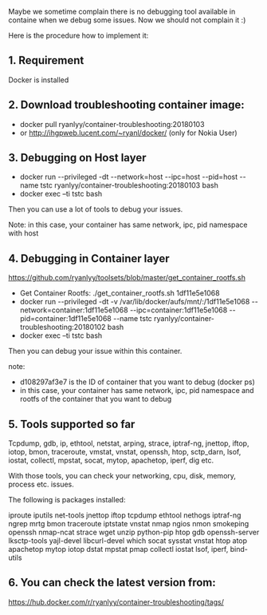 Maybe we sometime complain there is no debugging tool available in containe when we debug some issues. Now we should not complain it :)

Here is the procedure how to implement it:

## 1.	Requirement ##
Docker is installed
 
## 2.	Download troubleshooting container image: ##
* docker pull ryanlyy/container-troubleshooting:20180103
* or http://ihgpweb.lucent.com/~ryanl/docker/ (only for Nokia User)

## 3.	Debugging on Host layer ##
* docker run --privileged -dt --network=host --ipc=host --pid=host --name tstc ryanlyy/container-troubleshooting:20180103 bash
* docker exec –ti tstc bash
 
Then you can use a lot of tools to debug your issues.

Note: in this case, your container has same network, ipc, pid namespace with host 
 
## 4.	Debugging in Container layer ##
https://github.com/ryanlyy/toolsets/blob/master/get_container_rootfs.sh

* Get Container Rootfs: ./get_container_rootfs.sh 1df11e5e1068
* docker run --privileged -dt -v /var/lib/docker/aufs/mnt/<container-rootfs>:/1df11e5e1068 --network=container:1df11e5e1068 --ipc=container:1df11e5e1068 --pid=container:1df11e5e1068 --name tstc ryanlyy/container-troubleshooting:20180102 bash
* docker exec –ti tstc bash

Then you can debug your issue within this container.
 
note: 
*	d108297af3e7 is the ID of container that you want to debug (docker ps)
*	in this case, your container has same network, ipc, pid namespace and rootfs of the container that you want to debug
 
## 5.	Tools supported so far ##
Tcpdump, gdb, ip, ethtool, netstat, arping, strace, iptraf-ng, jnettop, iftop, iotop, bmon, traceroute, vmstat, vnstat, openssh, htop, sctp_darn, lsof, iostat, collectl, mpstat, socat, mytop, apachetop, iperf, dig etc.
 
With those tools, you can check your networking, cpu, disk, memory, process etc. issues.
 
The following is packages installed:

iproute iputils net-tools jnettop iftop tcpdump ethtool nethogs
iptraf-ng ngrep mrtg bmon traceroute iptstate  vnstat nmap ngios
nmon smokeping openssh nmap-ncat strace wget unzip python-pip
htop gdb openssh-server lksctp-tools yajl-devel libcurl-devel
which socat sysstat vnstat htop atop apachetop mytop iotop dstat 
mpstat pmap collectl iostat lsof, iperf, bind-utils
 
## 6.	You can check the latest version from: ##
https://hub.docker.com/r/ryanlyy/container-troubleshooting/tags/
